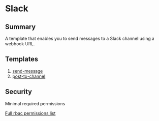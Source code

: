 # Slack

## Summary

A template that enables you to send messages to a Slack channel using a webhook URL.

## Templates

1. [send-message](https://github.com/codefresh-io/argo-hub/blob/main/workflows/slack/versions/0.0.3/docs/send-message.md)
2. [post-to-channel](docs/post-to-channel.md)

## Security

Minimal required permissions

[Full rbac permissions list](https://github.com/codefresh-io/argo-hub/blob/main/workflows/slack/versions/0.0.3/rbac.yaml)
